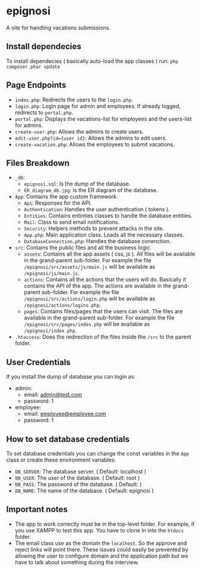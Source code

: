 # epignosi
A site for handling vacations submissions.

## Install dependecies
To install dependecies ( basically auto-load the app classes ) run:
`php composer.phar update`

## Page Endpoints
* `index.php`: Redirects the users to the `login.php`.
* `login.php`: Login page for admin and employees. If already logged, redirects to `portal.php`.
* `portal.php`: Displays the vacations-list for employees and the users-list for admins.
* `create-user.php`: Allows the admins to create users.
* `edit-user.php?id={user id}`: Allows the admins to edit users.
* `create-vacation.php`: Allows the employees to submit vacations.

## Files Breakdown
* `_db`:
    * `epignosi.sql`: Is the dump of the database.
    * `ER_diagram_db.jpg`: Is the ER diagram of the database.
* `App`: Contains the app custom framework.
    * `Api`: Responses for the API.
    * `Authentication`: Handles the user authentication ( tokens ).
    * `Entities`: Contains entinties classes to handle the database entities.
    * `Mail`: Class to send email notifications.
    * `Security`: Helpers methods to prevent attacks in the site.
    * `App.php`: Main application class. Loads all the necessary classes.
    * `DatabaseConnection.php`: Handles the database conenction.
* `src`: Contains the public files and all the business logic.
    * `assets`: Contains all the app assets ( css, js ). All files will be available in the grand-parent sub-folder. For example the file `/epignosi/src/assets/js/main.js` will be available as `/epignosi/js/main.js`.
    * `actions`: Contains all the actions that the users will do. Basically it contains the API of the app. The actions are available in the grand-parent sub-folder. For example the file `/epignosi/src/actions/login.php` will be available as `/epignosi/actions/logins.php`.
    * `pages`: Contains files/pages that the users can visit. The files are available in the grand-parent sub-folder. For example the file `/epignosi/src/pages/index.php` will be available as `/epignosi/index.php`.
* `.htaccess`: Does the redirection of the files inside the `/src` to the parent folder.

## User Credentials
If you install the dump of database you can login as:
* admin:
    * email: admin@test.com
    * password: 1
* employee:
    * email: employee@employee.com
    * password: 1

## How to set database credentials
To set database credentials you can change the const variables in the `App` class or create these environment variables:
* `DB_SERVER`: The database server. ( Default: localhost )
* `DB_USER`: The user of the database. ( Default: root )
* `DB_PASS`: The password of the database. ( Default: <null> )
* `DB_NAME`: The name of the database. ( Default: epignosi )

## Important notes
* The app to work correctly must be in the top-level folder. For example, if you use XAMPP to test this app. You have to clone in into the `htdocs` folder.
* The email class use as the domain the `localhost`. So the approve and reject links will point there.
These issues could easily be prevented by allowing the user to configure domain and the application path but we have to talk about something during the interview.